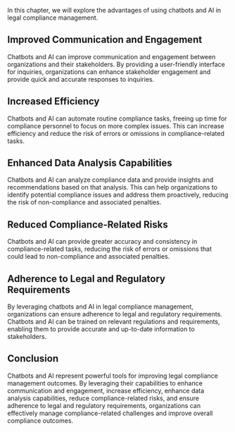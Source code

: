 

In this chapter, we will explore the advantages of using chatbots and AI in legal compliance management.

Improved Communication and Engagement
-------------------------------------

Chatbots and AI can improve communication and engagement between organizations and their stakeholders. By providing a user-friendly interface for inquiries, organizations can enhance stakeholder engagement and provide quick and accurate responses to inquiries.

Increased Efficiency
--------------------

Chatbots and AI can automate routine compliance tasks, freeing up time for compliance personnel to focus on more complex issues. This can increase efficiency and reduce the risk of errors or omissions in compliance-related tasks.

Enhanced Data Analysis Capabilities
-----------------------------------

Chatbots and AI can analyze compliance data and provide insights and recommendations based on that analysis. This can help organizations to identify potential compliance issues and address them proactively, reducing the risk of non-compliance and associated penalties.

Reduced Compliance-Related Risks
--------------------------------

Chatbots and AI can provide greater accuracy and consistency in compliance-related tasks, reducing the risk of errors or omissions that could lead to non-compliance and associated penalties.

Adherence to Legal and Regulatory Requirements
----------------------------------------------

By leveraging chatbots and AI in legal compliance management, organizations can ensure adherence to legal and regulatory requirements. Chatbots and AI can be trained on relevant regulations and requirements, enabling them to provide accurate and up-to-date information to stakeholders.

Conclusion
----------

Chatbots and AI represent powerful tools for improving legal compliance management outcomes. By leveraging their capabilities to enhance communication and engagement, increase efficiency, enhance data analysis capabilities, reduce compliance-related risks, and ensure adherence to legal and regulatory requirements, organizations can effectively manage compliance-related challenges and improve overall compliance outcomes.
